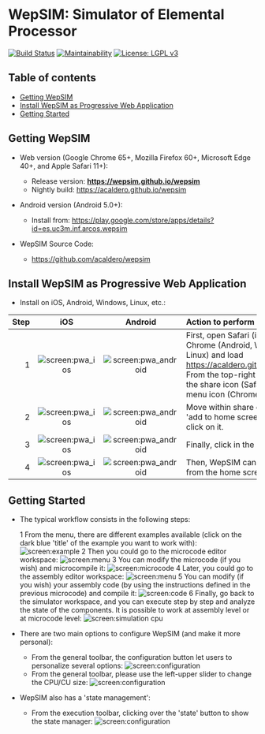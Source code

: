 
# WepSIM: Simulator of Elemental Processor 

[![Build Status](https://travis-ci.org/acaldero/wepsim.svg?branch=master)](https://travis-ci.org/acaldero/wepsim)
[![Maintainability](https://api.codeclimate.com/v1/badges/9efc2957158b5c67f775/maintainability)](https://codeclimate.com/github/acaldero/wepsim/maintainability)
 [![License: LGPL v3](https://img.shields.io/badge/License-LGPL%20v3-blue.svg)](https://www.gnu.org/licenses/lgpl-3.0)
 
## Table of contents

- [Getting WepSIM](#get-wepsim)
- [Install WepSIM as Progressive Web Application](#get-wepsim-pwa)
- [Getting Started](#quick-start)

## Getting WepSIM

+ Web version (Google Chrome 65+, Mozilla Firefox 60+, Microsoft Edge 40+, and Apple Safari 11+):
     * Release version: **https://wepsim.github.io/wepsim**
     * Nightly build: https://acaldero.github.io/wepsim

+ Android version (Android 5.0+):
     * Install from: https://play.google.com/store/apps/details?id=es.uc3m.inf.arcos.wepsim

+ WepSIM Source Code:
   * https://github.com/acaldero/wepsim

## Install WepSIM as Progressive Web Application

+ Install on iOS, Android, Windows, Linux, etc.:

Step   | iOS                       |  Android                  | Action to perform
------:|:-------------------------:|:-------------------------:|:------------------
1      | ![screen:pwa_ios](https://raw.githubusercontent.com/acaldero/wepsim/master/help/pwa/pwa_ios001.jpg) | ![screen:pwa_android](https://raw.githubusercontent.com/acaldero/wepsim/master/help/pwa/pwa_android001.jpg) | First, open Safari (iOS, MacOS) or Chrome (Android, Windows, Linux) and load https://acaldero.github.io/wepsim. From the top-right corner tap on the share icon (Safari) or the menu icon (Chrome). 
2      | ![screen:pwa_ios](https://raw.githubusercontent.com/acaldero/wepsim/master/help/pwa/pwa_ios002.jpg) | ![screen:pwa_android](https://raw.githubusercontent.com/acaldero/wepsim/master/help/pwa/pwa_android002.jpg) | Move within share options until 'add to home screen' option and click on it.
3      | ![screen:pwa_ios](https://raw.githubusercontent.com/acaldero/wepsim/master/help/pwa/pwa_ios003.jpg) | ![screen:pwa_android](https://raw.githubusercontent.com/acaldero/wepsim/master/help/pwa/pwa_android003.jpg) | Finally, click in the 'add' option.
4      | ![screen:pwa_ios](https://raw.githubusercontent.com/acaldero/wepsim/master/help/pwa/pwa_ios004.jpg) | ![screen:pwa_android](https://raw.githubusercontent.com/acaldero/wepsim/master/help/pwa/pwa_android004.jpg) | Then, WepSIM can be launched from the home screen icon.    

## Getting Started

+ The typical workflow consists in the following steps:

   1 From the menu, there are different examples available (click on the dark blue 'title' of the example you want to work with):
     ![screen:example](https://raw.githubusercontent.com/acaldero/wepsim/master/help/simulator/simulator015.jpg)
   2 Then you could go to the microcode editor workspace: 
     ![screen:menu](https://raw.githubusercontent.com/acaldero/wepsim/master/help/simulator/firmware001.jpg)
   3 You can modify the microcode (if you wish) and microcompile it: 
     ![screen:microcode](https://raw.githubusercontent.com/acaldero/wepsim/master/help/simulator/firmware002.jpg)
   4 Later, you could go to the assembly editor workspace: 
     ![screen:menu](https://raw.githubusercontent.com/acaldero/wepsim/master/help/simulator/assembly002.jpg)
   5 You can modify (if you wish) your assembly code (by using the instructions defined in the previous microcode) and compile it: 
     ![screen:code](https://raw.githubusercontent.com/acaldero/wepsim/master/help/simulator/assembly003.jpg)
   6 Finally, go back to the simulator workspace, and you can execute step by step and analyze the state of the components.
     It is possible to work at assembly level or at microcode level: 
     ![screen:simulation cpu](https://raw.githubusercontent.com/acaldero/wepsim/master/help/welcome/simulation_xinstruction.gif)

+ There are two main options to configure WepSIM (and make it more personal):
   + From the general toolbar, the configuration button let users to personalize several options:
     ![screen:configuration](https://raw.githubusercontent.com/acaldero/wepsim/master/help/welcome/config_usage.gif)
   + From the general toolbar, please use the left-upper slider to change the CPU/CU size:
     ![screen:configuration](https://raw.githubusercontent.com/acaldero/wepsim/master/help/simulator/simulator013.jpg)

+ WepSIM also has a 'state management':
   + From the execution toolbar, clicking over the 'state' button to show the state manager:
     ![screen:configuration](https://raw.githubusercontent.com/acaldero/wepsim/master/help/welcome/states_usage.gif)
